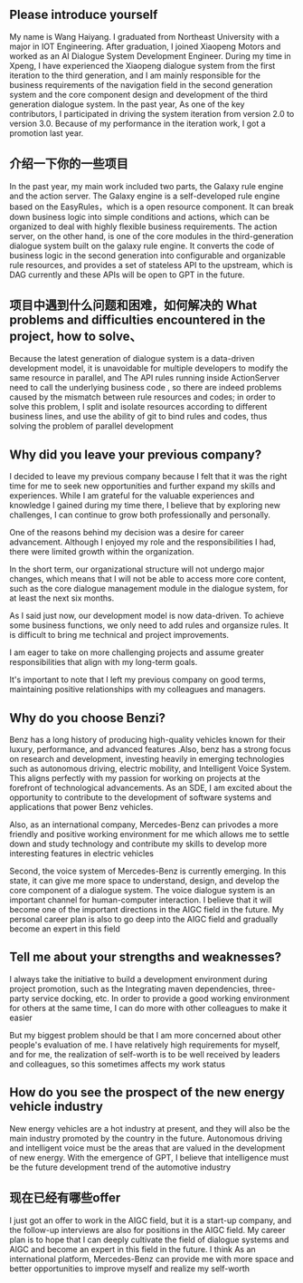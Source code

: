 ## Please introduce yourself
My name is Wang Haiyang. I graduated from Northeast University with a major in IOT Engineering. After graduation, I joined Xiaopeng Motors and worked as an AI Dialogue System Development Engineer. During my time in Xpeng, I have experienced the Xiaopeng dialogue system from the first iteration to the third generation, and I am mainly responsible for the business requirements of the navigation field in the second generation system and the core component design and development of the third generation dialogue system. In the past year, As one of the key contributors, I participated in driving the system iteration from version 2.0 to version 3.0. Because of my performance in the iteration work, I got a promotion last year. 


## 介绍一下你的一些项目
In the past year, my main work included two parts, the Galaxy rule engine and the action server. The Galaxy engine is a self-developed rule engine based on the EasyRules，which is a open resource component. It can break down business logic into simple conditions and actions, which can be organized to deal with highly flexible business requirements. The action server, on the other hand, is one of the core modules in the third-generation dialogue system built on the galaxy rule engine. It converts the code of business logic in the second generation into configurable and organizable rule resources, and provides a set of stateless API to the upstream, which is DAG currently and these APIs will be open to GPT in the future.


## 项目中遇到什么问题和困难，如何解决的 What problems and difficulties encountered in the project, how to solve、
Because the latest generation of dialogue system is a data-driven development model, it is unavoidable for multiple developers to modify the same resource in parallel, and The API rules running inside ActionServer need to call the underlying business code , so there are indeed problems caused by the mismatch between rule resources and codes; in order to solve this problem, I split and isolate resources according to different business lines, and use the ability of git to bind rules and codes, thus solving the problem of parallel development


## Why did you leave your previous company?
I decided to leave my previous company because I felt that it was the right time for me to seek new opportunities and further expand my skills and experiences. While I am grateful for the valuable experiences and knowledge I gained during my time there, I believe that by exploring new challenges, I can continue to grow both professionally and personally.

One of the reasons behind my decision was a desire for career advancement. Although I enjoyed my role and the responsibilities I had, there were limited growth within the organization.

In the short term, our organizational structure will not undergo major changes, which means that I will not be able to access more core content, such as the core dialogue management module in the dialogue system, for at least the next six months.

As I said just now, our development model is now data-driven. To achieve some business functions, we only need to add rules and organsize rules. It is difficult to bring me technical and project improvements.

I am eager to take on more challenging projects and assume greater responsibilities that align with my long-term goals.

It's important to note that I left my previous company on good terms, maintaining positive relationships with my colleagues and managers.


## Why do you choose Benzi?

Benz has a long history of producing high-quality vehicles known for their luxury, performance, and advanced features .Also, benz has a strong focus on research and development, investing heavily in emerging technologies such as autonomous driving, electric mobility, and Intelligent Voice System. This aligns perfectly with my passion for working on projects at the forefront of technological advancements. As an SDE, I am excited about the opportunity to contribute to the development of software systems and applications that power Benz vehicles.


Also, as an international company, Mercedes-Benz can privodes a more friendly and positive working environment for me which allows me to settle down and study technology and contribute my skills to develop more interesting features in electric vehicles

Second, the voice system of Mercedes-Benz is currently emerging. In this state, it can give me more space to understand, design, and develop the core component of a dialogue system. The voice dialogue system is an important channel for human-computer interaction. I believe that it will become one of the important directions in the AIGC field in the future. My personal career plan is also to go deep into the AIGC field and gradually become an expert in this field


## Tell me about your strengths and weaknesses?
I always take the initiative to build a development environment during project promotion, such as the Integrating maven dependencies, three-party service docking, etc. In order to provide a good working environment for others at the same time, I can do more with other colleagues to make it easier

But my biggest problem should be that I am more concerned about other people's evaluation of me. I have relatively high requirements for myself, and for me, the realization of self-worth is to be well received by leaders and colleagues, so this sometimes affects my work status


## How do you see the prospect of the new energy vehicle industry
New energy vehicles are a hot industry at present, and they will also be the main industry promoted by the country in the future. Autonomous driving and intelligent voice must be the areas that are valued in the development of new energy. With the emergence of GPT, I believe that intelligence must be the future development trend of the automotive industry


## 现在已经有哪些offer
I just got an offer to work in the AIGC field, but it is a start-up company, and the follow-up interviews are also for positions in the AIGC field. My career plan is to hope that I can deeply cultivate the field of dialogue systems and AIGC and become an expert in this field in the future. I think As an international platform, Mercedes-Benz can provide me with more space and better opportunities to improve myself and realize my self-worth











